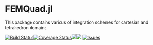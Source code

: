 # FEMQuad.jl

This package contains various of integration schemes for cartesian and tetrahedron domains.

[![Build Status](https://travis-ci.org/JuliaFEM/FEMQuad.jl.svg?branch=master)](https://travis-ci.org/JuliaFEM/FEMQuad.jl)[![Coverage Status](https://coveralls.io/repos/github/JuliaFEM/FEMQuad.jl/badge.svg?branch=master)](https://coveralls.io/github/JuliaFEM/FEMQuad.jl?branch=master)[![](https://img.shields.io/badge/docs-stable-blue.svg)](https://juliafem.github.io/FEMQuad.jl/stable)[![](https://img.shields.io/badge/docs-latest-blue.svg)](https://juliafem.github.io/FEMQuad.jl/latest)
[![Issues](https://img.shields.io/github/issues/JuliaFEM/FEMQuad.jl.svg)](https://github.com/JuliaFEM/JuliaFEM.jl/issues)
